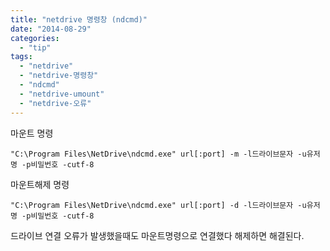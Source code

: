 ```yaml
---
title: "netdrive 명령창 (ndcmd)"
date: "2014-08-29"
categories: 
  - "tip"
tags: 
  - "netdrive"
  - "netdrive-명령창"
  - "ndcmd"
  - "netdrive-umount"
  - "netdrive-오류"
---
```


마운트 명령

```
"C:\Program Files\NetDrive\ndcmd.exe" url[:port] -m -l드라이브문자 -u유저명 -p비밀번호 -cutf-8
```

마운트해제 명령

```
"C:\Program Files\NetDrive\ndcmd.exe" url[:port] -d -l드라이브문자 -u유저명 -p비밀번호 -cutf-8
```

드라이브 연결 오류가 발생했을때도 마운트명령으로 연결했다 해제하면 해결된다.
